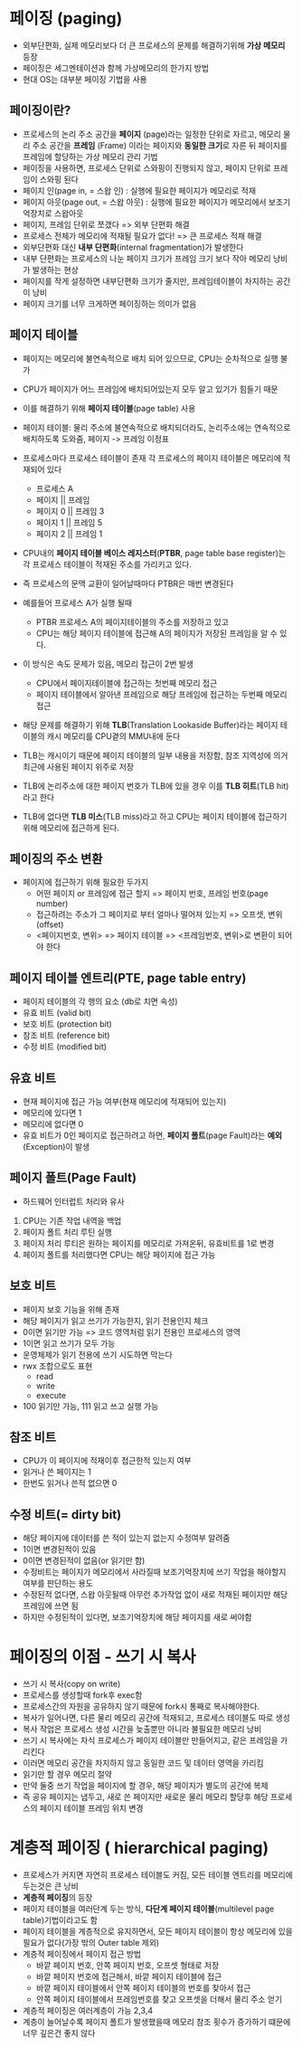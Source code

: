 # 페이징 (paging)

- 외부단편화, 실제 메모리보다 더 큰 프로세스의 문제를 해결하기위해 **가상 메모리** 등장
- 페이징은 세그멘테이션과 함께 가상메모리의 한가지 방법
- 현대 OS는 대부분 페이징 기법을 사용

## 페이징이란?

- 프로세스의 논리 주소 공간을 **페이지** (page)라는 일정한 단위로 자르고, 메모리 물리 주소 공간을 **프레임** (Frame) 이라는 페이지와 **동일한 크기**로 자른 뒤 페이지를 프레임에 할당하는 가상 메모리 관리 기법
- 페이징을 사용하면, 프로세스 단위로 스와핑이 진행되지 않고, 페이지 단위로 프레임이 스와핑 된다
- 페이지 인(page in, = 스왑 인) : 실행에 필요한 페이지가 메모리로 적재
- 페이지 아웃(page out, = 스왑 아웃) : 실행에 필요한 페이지가 메모리에서 보조기억장치로 스왑아웃
- 페이지, 프레임 단위로 쪼갰다 => 외부 단편화 해결
- 프로세스 전체가 메모리에 적재될 필요가 없다! => 큰 프로세스 적재 해결
- 외부단편화 대신 **내부 단편화**(internal fragmentation)가 발생한다
- 내부 단편화는 프로세스의 나눈 페이지 크기가 프레임 크기 보다 작아 메모리 낭비가 발생하는 현상
- 페이지를 작게 설정하면 내부단편화 크기가 줄지만, 프레임테이블이 차지하는 공간이 낭비
- 페이지 크기를 너무 크게하면 페이징하는 의미가 없음

## 페이지 테이블

- 페이지는 메모리에 불연속적으로 배치 되어 있으므로, CPU는 순차적으로 실행 불가
- CPU가 페이지가 어느 프레임에 배치되어있는지 모두 알고 있기가 힘들기 때문
- 이를 해결하기 위해 **페이지 테이블**(page table) 사용
- 페이지 테이블: 물리 주소에 불연속적으로 배치되더라도, 논리주소에는 연속적으로 배치하도록 도와줌, 페이지 -> 프레임 이정표
- 프로세스마다 프로세스 테이블이 존재 각 프로세스의 페이지 테이블은 메모리에 적재되어 있다

  - 프로세스 A
  - 페이지 || 프레임
  - 페이지 0 || 프레임 3
  - 페이지 1 || 프레임 5
  - 페이지 2 || 프레임 1

- CPU내의 **페이지 테이블 베이스 레지스터**(**PTBR**, page table base register)는 각 프로세스 테이블이 적재된 주소를 가리키고 있다.
- 즉 프로세스의 문맥 교환이 일어날때마다 PTBR은 매번 변경된다
- 예를들어 프로세스 A가 실행 될때
  - PTBR 프로세스 A의 페이지테이블의 주소를 저장하고 있고
  - CPU는 해당 페이지 테이블에 접근해 A의 페이지가 저장된 프레임을 알 수 있다.
- 이 방식은 속도 문제가 있음, 메모리 접근이 2번 발생
  - CPU에서 페이지테이블에 접근하는 첫번째 메모리 접근
  - 페이지 테이블에서 알아낸 프레임으로 해당 프레임에 접근하는 두번째 메모리 접근
- 해당 문제를 해결하기 위해 **TLB**(Translation Lookaside Buffer)라는 페이지 테이블의 캐시 메모리를 CPU곁의 MMU내에 둔다
- TLB는 캐시이기 때문에 페이지 테이블의 일부 내용을 저장함, 참조 지역성에 의거 최근에 사용된 페이지 위주로 저장
- TLB에 논리주소에 대한 페이지 번호가 TLB에 있을 경우 이를 **TLB 히트**(TLB hit)라고 한다
- TLB에 없다면 **TLB 미스**(TLB miss)라고 하고 CPU는 페이지 테이블에 접근하기 위해 메모리에 접근하게 된다.

## 페이징의 주소 변환

- 페이지에 접근하기 위해 필요한 두가지
  - 어떤 페이지 or 프레임에 접근 할지 => 페이지 번호, 프레임 번호(page number)
  - 접근하려는 주소가 그 페이지로 부터 얼마나 떨어져 있는지 => 오프셋, 변위(offset)
  - <페이지번호, 변위> => 페이지 테이블 => <프레임번호, 변위>로 변환이 되어야 한다

## 페이지 테이블 엔트리(PTE, page table entry)

- 페이지 테이블의 각 행의 요소 (db로 치면 속성)
- 유효 비트 (valid bit)
- 보호 비트 (protection bit)
- 참조 비트 (reference bit)
- 수정 비트 (modified bit)

## 유효 비트

- 현재 페이지에 접근 가능 여부(현재 메모리에 적재되어 있는지)
- 메모리에 있다면 1
- 메모리에 없다면 0
- 유효 비트가 0인 페이지로 접근하려고 하면, **페이지 폴트**(page Fault)라는 **예외**(Exception)이 발생

## 페이지 폴트(Page Fault)

- 하드웨어 인터럽트 처리와 유사

1. CPU는 기존 작업 내역을 백업
2. 페이지 폴트 처리 루틴 실행
3. 페이지 처리 루티은 원하는 페이지를 메모리로 가져온뒤, 유효비트를 1로 변경
4. 페이지 폴트를 처리했다면 CPU는 해당 페이지에 접근 가능

## 보호 비트

- 페이지 보호 기능을 위해 존재
- 해당 페이지가 읽고 쓰기가 가능한지, 읽기 전용인지 체크
- 0이면 읽기만 가능 => 코드 영역처럼 읽기 전용인 프로세스의 영역
- 1이면 읽고 쓰기가 모두 가능
- 운영체제가 읽기 전용에 쓰기 시도하면 막는다
- rwx 조합으로도 표현
  - read
  - write
  - execute
- 100 읽기만 가능, 111 읽고 쓰고 실행 가능

## 참조 비트

- CPU가 이 페이지에 적재이후 접근한적 있는지 여부
- 읽거나 쓴 페이지는 1
- 한번도 읽거나 쓴적 없으면 0

## 수정 비트(= dirty bit)

- 해당 페이지에 데이터를 쓴 적이 있는지 없는지 수정여부 알려줌
- 1이면 변경된적이 있음
- 0이면 변경된적이 없음(or 읽기만 함)
- 수정비트는 페이지가 메모리에서 사라질때 보조기억장치에 쓰기 작업을 해야할지 여부를 판단하는 용도
- 수정된적 없다면, 스왑 아웃될때 아무런 추가작업 없이 새로 적재된 페이지만 해당 프레임에 쓰면 됨
- 하지만 수정된적이 있다면, 보조기억장치에 해당 페이지를 새로 써야함

# 페이징의 이점 - 쓰기 시 복사

- 쓰기 시 복사(copy on write)
- 프로세스를 생성할때 fork후 exec함
- 프로세스간의 자원을 공유하지 않기 때문에 fork시 통째로 복사해야한다.
- 복사가 일어나면, 다른 물리 메모리 공간에 적재되고, 프로세스 테이블도 따로 생성
- 복사 작업은 프로세스 생성 시간을 늦출뿐만 아니라 불필요한 메모리 낭비
- 쓰기 시 복사에는 자식 프로세스가 페이지 테이블만 만들어지고, 같은 프레임을 가리킨다
- 이러면 메모리 공간을 차지하지 않고 동일한 코드 및 데이터 영역을 카리킴
- 읽기만 할 경우 메모리 절약
- 만약 둘중 쓰기 작업을 페이지에 할 경우, 해당 페이지가 별도의 공간에 복제
- 즉 공유 페이지는 냅두고, 새로 쓴 페이지만 새로운 물리 메모리 할당후 해당 프로세스의 페이지 테이블 프레임 위치 변경

# 계층적 페이징 ( hierarchical paging)

- 프로세스가 커지면 자연히 프로세스 테이블도 커짐, 모든 테이블 엔트리를 메모리에 두는것은 큰 낭비
- **계층적 페이징**의 등장
- 페이지 테이블을 여러단계 두는 방식, **다단계 페이지 테이블**(multilevel page table)기법이라고도 함
- 페이지 테이블을 계층적으로 유지하면서, 모든 페이지 테이블이 항상 메모리에 있을 필요가 없다(가장 밖의 Outer table 제외)
- 계층적 페이징에서 페이지 접근 방법
  - 바깥 페이지 번호, 안쪽 페이지 번호, 오프셋 형태로 저장
  - 바깥 페이지 번호에 접근해서, 바깥 페이지 테이블에 접근
  - 바깥 페이지 테이블에서 안쪽 페이지 테이블의 번호를 찾아서 접근
  - 안쪽 페이지 테이블에서 프레임번호를 찾고 오프셋을 더해서 물리 주소 얻기
- 계층적 페이징은 여러계층이 가능 2,3,4
- 계층이 늘어날수록 페이지 폴트가 발생했을때 메모리 참조 횟수가 증가하기 떄문에 너무 깊은건 좋지 않다
